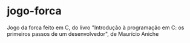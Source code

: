 # jogo-forca

Jogo da forca feito em C, do livro "Introdução à programação em C: os primeiros passos de um desenvolvedor", de Maurício Aniche
